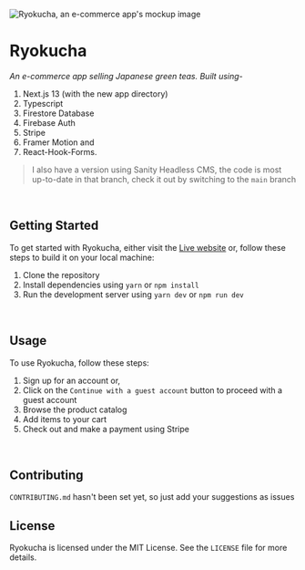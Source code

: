 ![Ryokucha, an e-commerce app's mockup image](https://cdn.sanity.io/images/lo6epx6n/production/4000c8d2ae0902b368988efb7f33d4935b2f00cd-6000x4500.jpg)

# Ryokucha

_An e-commerce app selling Japanese green teas. Built using-_

1. Next.js 13 (with the new app directory)
2. Typescript
3. Firestore Database
4. Firebase Auth
5. Stripe
6. Framer Motion and
7. React-Hook-Forms.

> I also have a version using Sanity Headless CMS, the code is most up-to-date in that branch, check it out by switching to the
> `main` branch

<br>

## Getting Started

To get started with Ryokucha, either visit the [Live website](https://ryokucha-g0pzkyul0-liquid-o2.vercel.app/) or,
follow these steps to build it on your local machine:

1. Clone the repository
2. Install dependencies using `yarn` or `npm install`
3. Run the development server using `yarn dev` or `npm run dev`

<br>

## Usage

To use Ryokucha, follow these steps:

1. Sign up for an account or,
2. Click on the `Continue with a guest account` button to proceed with a guest account
3. Browse the product catalog
4. Add items to your cart
5. Check out and make a payment using Stripe

<br>

## Contributing

`CONTRIBUTING.md` hasn't been set yet, so just add your suggestions as issues

## License

Ryokucha is licensed under the MIT License. See the `LICENSE` file for more details.
